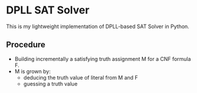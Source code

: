 # DPLL SAT Solver

This is my lightweight implementation of DPLL-based SAT Solver in Python.

## Procedure

- Building incrementally a satisfying truth assignment M for a CNF formula F.
- M is grown by:
    - deducing the truth value of literal from M and F
    - guessing a truth value